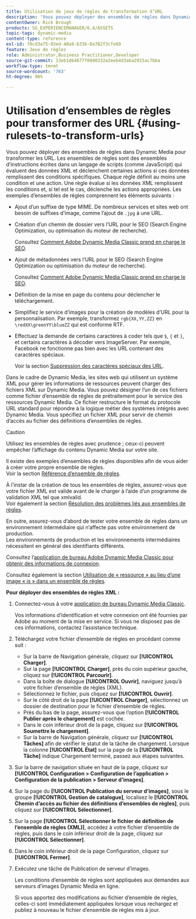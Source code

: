 ```yaml
---
title: Utilisation de jeux de règles de transformation d’URL
description: 'Vous pouvez déployer des ensembles de règles dans Dynamic Media pour transformer les URL. Les ensembles de règles sont des ensembles d’instructions écrites dans un langage de scripts (comme JavaScript) qui évaluent des données XML et déclenchent certaines actions si ces données remplissent des conditions spécifiques. '
contentOwner: Rick Brough
products: SG_EXPERIENCEMANAGER/6.4/ASSETS
topic-tags: dynamic-media
content-type: reference
exl-id: f0cd3a75-03ed-40a9-b336-8a782f3cfe69
feature: Jeux de règles
role: Administrator,Business Practitioner,Developer
source-git-commit: 13eb1d64677f6940332a2eeb4d3aba2915ac7bba
workflow-type: tm+mt
source-wordcount: '763'
ht-degree: 96%

---
```


# Utilisation d’ensembles de règles pour transformer des URL {#using-rulesets-to-transform-urls}

Vous pouvez déployer des ensembles de règles dans Dynamic Media pour transformer les URL. Les ensembles de règles sont des ensembles d’instructions écrites dans un langage de scripts (comme JavaScript) qui évaluent des données XML et déclenchent certaines actions si ces données remplissent des conditions spécifiques. Chaque règle définit au moins une condition et une action. Une règle évalue si les données XML remplissent les conditions et, si tel est le cas, déclenche les actions appropriées. Les exemples d’ensembles de règles comprennent les éléments suivants :

* Ajout d’un suffixe de type MIME. De nombreux services et sites web ont besoin de suffixes d’image, comme l’ajout de `.jpg` à une URL.
* Création d’un chemin de dossier vers l’URL pour le SEO (Search Engine Optimization, ou optimisation du moteur de recherche).

   Consultez [Comment Adobe Dynamic Media Classic prend en charge le SEO](/help/assets/assets/s7_seo.pdf).

* Ajout de métadonnées vers l’URL pour le SEO (Search Engine Optimization ou optimisation du moteur de recherche).

   Consultez [Comment Adobe Dynamic Media Classic prend en charge le SEO](/help/assets/assets/s7_seo.pdf).

* Définition de la mise en page du contenu pour déclencher le téléchargement.
* Simplifiez le service d’images pour la création de modèles d’URL pour la personnalisation. Par exemple, transformez `rgb{XX,YY,ZZ}` en `\redXX\greenYY\blueZZ` qui est conforme RTF.

* Effectuez la demande de certains caractères à coder tels que `$`, `{` et `}`, et certains caractères à décoder vers ImageServer. Par exemple, Facebook ne fonctionne pas bien avec les URL contenant des caractères spéciaux.

   Voir la section [Suppression des caractères spéciaux des URL](https://helpx.adobe.com/fr/experience-manager/scene7/kb/base/scene7-rulesets/remove-special-characters-urls.html).

Dans le cadre de Dynamic Media, les sites web qui utilisent un système XML pour gérer les informations de ressources peuvent charger des fichiers XML sur Dynamic Media. Vous pouvez désigner l’un de ces fichiers comme fichier d’ensemble de règles de prétraitement pour le service des ressources Dynamic Media. Ce fichier restructure le format du protocole URL standard pour répondre à la logique métier des systèmes intégrés avec Dynamic Media. Vous spécifiez un fichier XML pour servir de chemin d’accès au fichier des définitions d’ensembles de règles.

>[!CAUTION]
>
>Utilisez les ensembles de règles avec prudence ; ceux-ci peuvent empêcher l’affichage du contenu Dynamic Media sur votre site.

Il existe des exemples d’ensembles de règles disponibles afin de vous aider à créer votre propre ensemble de règles.\
Voir la section [Référence d’ensemble de règles](https://experienceleague.adobe.com/docs/dynamic-media-developer-resources/image-serving-api/image-serving-api/rule-set-reference/c-rule-set-reference.html?lang=fr).

À l’instar de la création de tous les ensembles de règles, assurez-vous que votre fichier XML est valide avant de le charger à l’aide d’un programme de validation XML tel que xmlvalid.\
Voir également la section [Résolution des problèmes liés aux ensembles de règles](https://helpx.adobe.com/fr/experience-manager/scene7/kb/base/scene7-rulesets/scene7-ruleset-troubleshooting.html).

En outre, assurez-vous d’abord de tester votre ensemble de règles dans un environnement intermédiaire qui n’affecte pas votre environnement de production.\
Les environnements de production et les environnements intermédiaires nécessitent en général des identifiants différents.

Consultez l’[application de bureau Adobe Dynamic Media Classic pour obtenir des informations de connexion](https://experienceleague.adobe.com/docs/dynamic-media-classic/using/getting-started/signing-out.html?lang=fr#sign-in-dmc-app).

<!-- * **NA staging environment** login page: [https://s7sps1-staging.scene7.com/IpsWeb/](https://s7sps1-staging.scene7.com/IpsWeb/)
* **EMEA staging environment** login page: [https://s7sps3-staging.scene7.com/IpsWeb/](https://s7sps3-staging.scene7.com/IpsWeb/)
* **JAPAC staging environment** login page: [https://s7sps5-staging.scene7.com/IpsWeb/](https://s7sps5-staging.scene7.com/IpsWeb/) -->

Consultez également la section [Utilisation de « ressource » au lieu d’une image « is » dans un ensemble de règles](https://helpx.adobe.com/fr/experience-manager/scene7/kb/base/scene7-rulesets/ruleset-asset-instead-image.html).

**Pour déployer des ensembles de règles XML :**

1. Connectez-vous à votre [application de bureau Dynamic Media Classic](https://experienceleague.adobe.com/docs/dynamic-media-classic/using/getting-started/signing-out.html#sign-in-dmc-app).

   Vos informations d’identification et votre connexion ont été fournies par Adobe au moment de la mise en service. Si vous ne disposez pas de ces informations, contactez l’assistance technique.

1. Téléchargez votre fichier d’ensemble de règles en procédant comme suit :

   * Sur la barre de Navigation générale, cliquez sur **[!UICONTROL Charger]**.
   * Sur la page **[!UICONTROL Charger]**, près du coin supérieur gauche, cliquez sur **[!UICONTROL Parcourir]**.
   * Dans la boîte de dialogue **[!UICONTROL Ouvrir]**, naviguez jusqu’à votre fichier d’ensemble de règles (XML).
   * Sélectionnez le fichier, puis cliquez sur **[!UICONTROL Ouvrir]**.
   * Sur le côté droit de la page **[!UICONTROL Charger]**, sélectionnez un dossier de destination pour le fichier d’ensemble de règles.
   * Près du bas de la page, assurez-vous que l’option **[!UICONTROL Publier après le chargement]** est cochée.
   * Dans le coin inférieur droit de la page, cliquez sur **[!UICONTROL Soumettre le chargement]**.
   * Sur la barre de Navigation générale, cliquez sur **[!UICONTROL Tâches]** afin de vérifier le statut de la tâche de chargement. Lorsque la colonne **[!UICONTROL État]** sur la page de la **[!UICONTROL Tâche]** indique Chargement terminé, passez aux étapes suivantes.

1. Sur la barre de navigation située en haut de la page, cliquez sur **[!UICONTROL Configuration > Configuration de l’application > Configuration de la publication > Serveur d’images]**.
1. Sur la page du **[!UICONTROL Publication du serveur d’images]**, sous le groupe **[!UICONTROL Gestion de catalogue]**, localisez le **[!UICONTROL Chemin d’accès au fichier des définitions d’ensembles de règles]**, puis cliquez sur **[!UICONTROL Sélectionner]**.
1. Sur la page **[!UICONTROL Sélectionner le fichier de définition de l’ensemble de règles (XML)]**, accédez à votre fichier d’ensemble de règles, puis dans le coin inférieur droit de la page, cliquez sur **[!UICONTROL Sélectionner]**.
1. Dans le coin inférieur droit de la page Configuration, cliquez sur **[!UICONTROL Fermer]**.
1. Exécutez une tâche de Publication de serveur d’images.

   Les conditions d’ensemble de règles sont appliquées aux demandes aux serveurs d’images Dynamic Media en ligne.

   Si vous apportez des modifications au fichier d’ensemble de règles, celles-ci sont immédiatement appliquées lorsque vous rechargez et publiez à nouveau le fichier d’ensemble de règles mis à jour.
